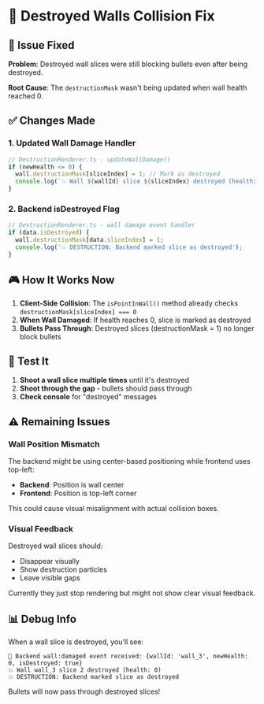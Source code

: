 # 🔧 Destroyed Walls Collision Fix

## 🎯 Issue Fixed

**Problem**: Destroyed wall slices were still blocking bullets even after being destroyed.

**Root Cause**: The `destructionMask` wasn't being updated when wall health reached 0.

## ✅ Changes Made

### 1. **Updated Wall Damage Handler**
```typescript
// DestructionRenderer.ts - updateWallDamage()
if (newHealth <= 0) {
  wall.destructionMask[sliceIndex] = 1; // Mark as destroyed
  console.log(`💥 Wall ${wallId} slice ${sliceIndex} destroyed (health: 0)`);
}
```

### 2. **Backend isDestroyed Flag**
```typescript
// DestructionRenderer.ts - wall damage event handler
if (data.isDestroyed) {
  wall.destructionMask[data.sliceIndex] = 1;
  console.log('💥 DESTRUCTION: Backend marked slice as destroyed');
}
```

## 🎮 How It Works Now

1. **Client-Side Collision**: The `isPointInWall()` method already checks `destructionMask[sliceIndex] === 0`
2. **When Wall Damaged**: If health reaches 0, slice is marked as destroyed
3. **Bullets Pass Through**: Destroyed slices (destructionMask = 1) no longer block bullets

## 🧪 Test It

1. **Shoot a wall slice multiple times** until it's destroyed
2. **Shoot through the gap** - bullets should pass through
3. **Check console** for "destroyed" messages

## ⚠️ Remaining Issues

### Wall Position Mismatch
The backend might be using center-based positioning while frontend uses top-left:
- **Backend**: Position is wall center
- **Frontend**: Position is top-left corner

This could cause visual misalignment with actual collision boxes.

### Visual Feedback
Destroyed wall slices should:
- Disappear visually
- Show destruction particles
- Leave visible gaps

Currently they just stop rendering but might not show clear visual feedback.

## 📊 Debug Info

When a wall slice is destroyed, you'll see:
```
🧱 Backend wall:damaged event received: {wallId: 'wall_3', newHealth: 0, isDestroyed: true}
💥 Wall wall_3 slice 2 destroyed (health: 0)
💥 DESTRUCTION: Backend marked slice as destroyed
```

Bullets will now pass through destroyed slices! 